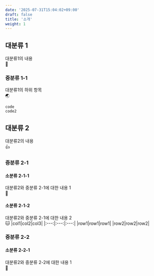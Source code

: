 ```yaml
---
date: '2025-07-31T15:04:02+09:00'
draft: false
title: '소개'
weight: 1
---
```

## 대분류 1
대분류1의 내용 <br>
👋   


### 중분류 1-1
대분류1의 하위 항목 <br>
🌏  
```plain_text
code
code2
```

## 대분류 2
대분류2의 내용<br>
👍    


### 중분류 2-1
#### 소분류 2-1-1
대분류2와 중분류 2-1에 대한 내용 1<br>
🤝    
#### 소분류 2-1-2
대분류2와 중분류 2-1에 대한 내용 2<br>
🐱
|col1|col2|col3|
|:---:|:---:|:---:|
|row1|row1|row1|
|row2|row2|row2|
### 중분류 2-2
#### 소분류 2-2-1
대분류2와 중분류 2-2에 대한 내용 1<br>
👐      